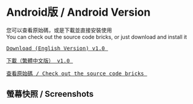 <h1>Android版 / Android Version</h1>

您可以查看原始碼，或是下載並直接安裝使用<br>
You can check out the source code bricks, or just download and install it<br>

<a href="https://github.com/iambjlu/dictionary/raw/main/Android/APK/iambjlu_dict_en.apk"><pre>
Download (English Version) v1.0
</a></pre>

<a href="https://github.com/iambjlu/dictionary/raw/main/Android/APK/iambjlu_dict_zhtw.apk"><pre>
下載（繁體中文版） v1.0
</a></pre>

<a href="https://github.com/iambjlu/dictionary/tree/main/Android/SourceFiles"><pre>
查看原始碼 / Check out the source code bricks
</a></pre>

<h2>螢幕快照 / Screenshots</h2>

